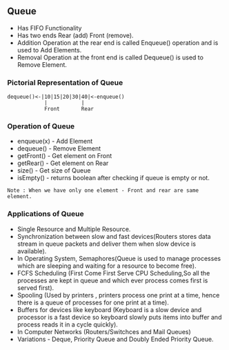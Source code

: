 ## Queue

- Has FIFO Functionality
- Has two ends Rear (add) Front (remove).
- Addition Operation at the rear end is called Enqueue() operation and is used to Add Elements.
- Removal Operation at the front end is called Dequeue() is used to Remove Element.

### Pictorial Representation of Queue

```text
dequeue()<-|10|15|20|30|40|<-enqueue()
            |           |
            Front       Rear
```

### Operation of Queue

- enqueue(x) - Add Element
- dequeue() - Remove Element
- getFront() - Get element on Front
- getRear() - Get element on Rear
- size() - Get size of Queue
- isEmpty() - returns boolean after checking if queue is empty or not.

```text
Note : When we have only one element - Front and rear are same element.
```

### Applications of Queue

- Single Resource and Multiple Resource.
- Synchronization between slow and fast devices(Routers stores data stream in queue packets and deliver them when slow device is available).
- In Operating System, Semaphores(Queue is used to manage processes which are sleeping and waiting for a resource to become free).
- FCFS Scheduling (First Come First Serve CPU Scheduling,So all the processes are kept in queue and which ever process comes first is served first).
- Spooling (Used by printers , printers process one print at a time, hence there is a queue of processes for one print at a time).
- Buffers for devices like keyboard (Keyboard is a slow device and processor is a fast device so keyboard slowly puts items into buffer and process reads it in a cycle quickly).
- In Computer Networks (Routers/Switchces and Mail Queues)
- Variations - Deque, Priority Queue and Doubly Ended Priority Queue.

